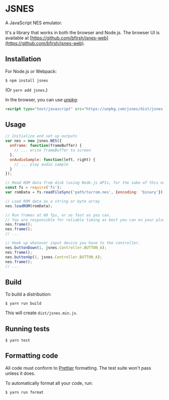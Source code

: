# JSNES

A JavaScript NES emulator.

It's a library that works in both the browser and Node.js. The browser UI is available at [https://github.com/bfirsh/jsnes-web](https://github.com/bfirsh/jsnes-web).

## Installation

For Node.js or Webpack:

    $ npm install jsnes

(Or `yarn add jsnes`.)

In the browser, you can use [unpkg](https://unpkg.com):

```html
<script type="text/javascript" src="https://unpkg.com/jsnes/dist/jsnes.min.js"></script>
```

## Usage

```javascript
// Initialize and set up outputs
var nes = new jsnes.NES({
  onFrame: function(frameBuffer) {
    // ... write frameBuffer to screen
  },
  onAudioSample: function(left, right) {
    // ... play audio sample
  }
});

// Read ROM data from disk (using Node.js APIs, for the sake of this example)
const fs = require('fs');
var romData = fs.readFileSync('path/to/rom.nes', {encoding: 'binary'});

// Load ROM data as a string or byte array
nes.loadROM(romData);

// Run frames at 60 fps, or as fast as you can.
// You are responsible for reliable timing as best you can on your platform.
nes.frame();
nes.frame();
// ...

// Hook up whatever input device you have to the controller.
nes.buttonDown(1, jsnes.Controller.BUTTON_A);
nes.frame();
nes.buttonUp(1, jsnes.Controller.BUTTON_A);
nes.frame();
// ...
```

## Build

To build a distribution:

    $ yarn run build

This will create `dist/jsnes.min.js`.

## Running tests

    $ yarn test

## Formatting code

All code must conform to [Prettier](https://prettier.io/) formatting. The test suite won't pass unless it does.

To automatically format all your code, run:

    $ yarn run format
